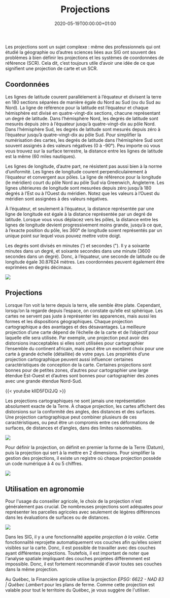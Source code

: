﻿---
date: "2020-05-19T00:00:00+01:00"
draft: false
linktitle: Projections
menu:
  example:
    parent: Principes de base
    weight: 1
title: Projections
toc: true
type: docs
weight: 1
---

Les projections sont un sujet complexe : même des professionnels qui ont étudié la géographie ou d’autres sciences liées aux SIG ont souvent des problèmes à bien définir les projections et les systèmes de coordonnées de référence (SCR). Cela dit, c’est toujours utile d’avoir une idée de ce que signifient une projection de carte et un SCR.




## Coordonnées



Les lignes de latitude courent parallèlement à l’équateur et divisent la terre en 180 sections séparées de manière égale du Nord au Sud (ou du Sud au Nord). La ligne de référence pour la latitude est l’équateur et chaque hémisphère est divisé en quatre-vingt-dix sections, chacune représentant un degré de latitude. Dans l’hémisphère Nord, les degrés de latitude sont mesurés depuis zéro à l’équateur jusqu’à quatre-vingt-dix au pôle Nord. Dans l’hémisphère Sud, les degrés de latitude sont mesurés depuis zéro à l’équateur jusqu’à quatre-vingt-dix au pôle Sud. Pour simplifier la numérisation des cartes, les degrés de latitude dans l’hémisphère Sud sont souvent assignés à des valeurs négatives (0 à -90°). Peu importe où vous vous trouvez sur la surface terrestre, la distance entre les lignes de latitude est la même (60 miles nautiques).


Les lignes de longitude, d’autre part, ne résistent pas aussi bien à la norme d’uniformité. Les lignes de longitude courent perpendiculairement à l’équateur et convergent aux pôles. La ligne de référence pour la longitude (le méridien) court du pôle Nord au pôle Sud via Greenwich, Angleterre. Les lignes ultérieures de longitude sont mesurées depuis zéro jusqu’à 180 degrés à l’Est ou à l’Ouest du méridien. Notez que les valeurs à l’Ouest du méridien sont assignées à des valeurs négatives.

À l’équateur, et seulement à l’équateur, la distance représentée par une ligne de longitude est égale à la distance représentée par un degré de latitude. Lorsque vous vous déplacez vers les pôles, la distance entre les lignes de longitude devient progressivement moins grande, jusqu’à ce que, à l’exacte position du pôle, les 360° de longitude soient représentés par un unique point sur lequel vous pouvez mettre votre doigt. 

Les degrés sont divisés en minutes (') et secondes ("). Il y a soixante minutes dans un degré, et soixante secondes dans une minute (3600 secondes dans un degré). Donc, à l’équateur, une seconde de latitude ou de longitude égale 30.87624 mètres. Les coordonnées peuvent également être exprimées en degrés décimaux. 


![](/img/img/misc/dms2dd.png)





## Projections




Lorsque l’on voit la terre depuis la terre, elle semble être plate. Cependant, lorsqu’on la regarde depuis l’espace, on constate qu’elle est sphérique. Les cartes ne servent pas juste à représenter les apparences, mais aussi les formes et les dispositions géographiques. Chaque projection cartographique a des avantages et des désavantages. La meilleure projection d’une carte dépend de l’échelle de la carte et de l’objectif pour laquelle elle sera utilisée. Par exemple, une projection peut avoir des distorsions inacceptables si elles sont utilisées pour cartographier l’ensemble du continent africain, mais peut être un excellent choix pour une carte à grande échelle (détaillée) de votre pays. Les propriétés d’une projection cartographique peuvent aussi influencer certaines caractéristiques de conception de la carte. Certaines projections sont bonnes pour de petites zones, d’autres pour cartographier une large étendue Est-Ouest et d’autres sont bonnes pour cartographier des zones avec une grande étendue Nord-Sud.


{{< youtube kIID5FDi2JQ >}}



Les projections cartographiques ne sont jamais une représentation absolument exacte de la Terre. À chaque projection, les cartes affichent des distorsions sur la conformité des angles, des distances et des surfaces. Une projection cartographique peut combiner plusieurs de ces caractéristiques, ou peut être un compromis entre ces déformations de surfaces, de distances et d’angles, dans des limites raisonnables.

![](/img/img/misc/bad_map_projection.png)


Pour définir la projection, on définit en premier la forme de la Terre (Datum), puis la projection qui sert à la mettre en 2 dimensions. Pour simplifier la gestion des projections, il existe un registre où chaque projection possède un code numérique à 4 ou 5 chiffres. 


![](/img/img/misc/epsg.png)



## Utilisation en agronomie

Pour l'usage du conseiller agricole, le choix de la projection n'est généralement pas crucial. De nombreuses projections sont adéquates pour représenter les parcelles agricoles avec seulement de légères différences dans les évaluations de surfaces ou de distances.

![](/img/img/misc/sup_projection.png)

Dans les SIG, il y a une fonctionnalité appelée *projection à la volée*. Cette fonctionnalité reprojette automatiquement vos couches afin qu’elles soient visibles sur la carte. Donc, il est possible de travailler avec des couches ayant différentes projections. Toutefois, il est important de noter que l'analyse spatiale impliquant des couches projetées différemment est impossible. Donc, il est fortement recommandé d'avoir toutes ses couches dans la même projection.

Au Québec, la Financière agricole utilise la projection *EPSG: 6622 - NAD 83 | Québec Lambert* pour les plans de ferme. Comme cette projection est valable pour tout le territoire du Québec, je vous suggère de l'utiliser.





